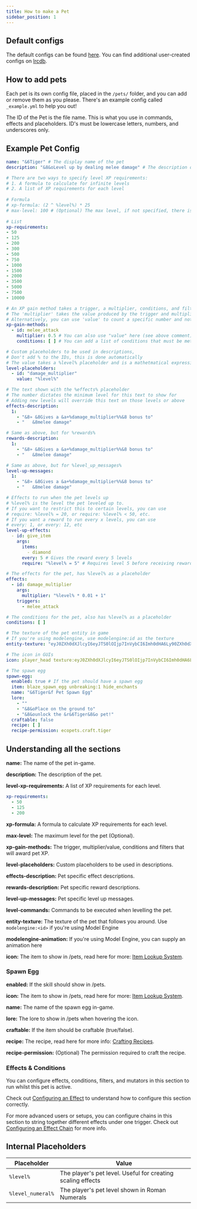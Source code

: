 ```yaml
---
title: How to make a Pet
sidebar_position: 1
---
```


## Default configs
The default configs can be found [here](https://github.com/Auxilor/EcoPets/tree/master/eco-core/core-plugin/src/main/resources/pets).
You can find additional user-created configs on [lrcdb](https://lrcdb.auxilor.io/).

## How to add pets
Each pet is its own config file, placed in the `/pets/` folder, and you can add or remove them as you please. There's an example config called `_example.yml` to help you out!

The ID of the Pet is the file name. This is what you use in commands, effects and placeholders.
ID's must be lowercase letters, numbers, and underscores only.

## Example Pet Config

```yaml
name: "&6Tiger" # The display name of the pet
description: "&8&oLevel up by dealing melee damage" # The description of the pet

# There are two ways to specify level XP requirements:  
# 1. A formula to calculate for infinite levels  
# 2. A list of XP requirements for each level  
  
# Formula  
# xp-formula: (2 ^ %level%) * 25  
# max-level: 100 # (Optional) The max level, if not specified, there is no max level  
  
# List  
xp-requirements:  
- 50  
- 125  
- 200  
- 300  
- 500  
- 750  
- 1000  
- 1500  
- 2000  
- 3500  
- 5000  
- 7500  
- 10000

# An XP gain method takes a trigger, a multiplier, conditions, and filters.
# The 'multiplier' takes the value produced by the trigger and multiplies it
# Alternatively, you can use 'value' to count a specific number and not a multiplier
xp-gain-methods:
  - id: melee_attack
    multiplier: 0.5 # You can also use "value" here (see above comment)
    conditions: [ ] # You can add a list of conditions that must be met on xp gain

# Custom placeholders to be used in descriptions,
# Don't add % to the IDs, this is done automatically
# The value takes a %level% placeholder and is a mathetmatical expression
level-placeholders:
  - id: "damage_multiplier"
    value: "%level%"

# The text shown with the %effects% placeholder
# The number dictates the minimum level for this text to show for
# Adding new levels will override this text on those levels or above
effects-description:
  1:
    - "&8» &8Gives a &a+%damage_multiplier%%&8 bonus to"
    - "   &8melee damage"

# Same as above, but for %rewards%
rewards-description:
  1:
    - "&8» &8Gives a &a+%damage_multiplier%%&8 bonus to"
    - "   &8melee damage"

# Same as above, but for %level_up_messages%
level-up-messages:
  1:
    - "&8» &8Gives a &a+%damage_multiplier%%&8 bonus to"
    - "   &8melee damage"

# Effects to run when the pet levels up  
# %level% is the level the pet leveled up to.  
# If you want to restrict this to certain levels, you can use  
# require: %level% = 20, or require: %level% < 50, etc.  
# If you want a reward to run every x levels, you can use  
# every: 1, or every: 12, etc  
level-up-effects:  
  - id: give_item  
    args:  
      items:  
        - diamond  
      every: 5 # Gives the reward every 5 levels  
      require: "%level% = 5" # Requires level 5 before receiving rewards

# The effects for the pet, has %level% as a placeholder
effects:
  - id: damage_multiplier
    args:
      multiplier: "%level% * 0.01 + 1"
    triggers:
      - melee_attack

# The conditions for the pet, also has %level% as a placeholder
conditions: [ ]

# The texture of the pet entity in game
# If you're using modelengine, use modelengine:id as the texture
entity-texture: "eyJ0ZXh0dXJlcyI6eyJTS0lOIjp7InVybCI6Imh0dHA6Ly90ZXh0dXJlcy5taW5lY3JhZnQubmV0L3RleHR1cmUvOTA5NWZjYzFlM2Q3Y2JkMzUwZjE5YjM4OTQ5OGFiOGJiOTZjNjVhZDE4NWQzNDU5MjA2N2E3ZDAzM2FjNDhkZSJ9fX0="

# The icon in GUIs
icon: player_head texture:eyJ0ZXh0dXJlcyI6eyJTS0lOIjp7InVybCI6Imh0dHA6Ly90ZXh0dXJlcy5taW5lY3JhZnQubmV0L3RleHR1cmUvOTA5NWZjYzFlM2Q3Y2JkMzUwZjE5YjM4OTQ5OGFiOGJiOTZjNjVhZDE4NWQzNDU5MjA2N2E3ZDAzM2FjNDhkZSJ9fX0=

# The spawn egg
spawn-egg:
  enabled: true # If the pet should have a spawn egg
  item: blaze_spawn_egg unbreaking:1 hide_enchants
  name: "&6Tiger&f Pet Spawn Egg"
  lore:
    - ""
    - "&8&oPlace on the ground to"
    - "&8&ounlock the &r&6Tiger&8&o pet!"
  craftable: false
  recipe: [ ]
  recipe-permission: ecopets.craft.tiger
```

## Understanding all the sections

**name:** The name of the pet in-game.

**description:** The description of the pet.

**level-xp-requirements:** A list of XP requirements for each level.
```yaml
xp-requirements:
  - 50
  - 125
  - 200
```

**xp-formula:** A formula to calculate XP requirements for each level.

**max-level:** The maximum level for the pet (Optional).

**xp-gain-methods:** The trigger, multiplier/value, conditions and filters that will award pet XP.

**level-placeholders:** Custom placeholders to be used in descriptions.

**effects-description:** Pet specific effect descriptions.

**rewards-description:** Pet specific reward descriptions.

**level-up-messages:** Pet specific level up messages.

**level-commands:** Commands to be executed when levelling the pet.

**entity-texture:** The texture of the pet that follows you around. Use `modelengine:<id>` if you're using Model Engine

**modelengine-animation:** If you're using Model Engine, you can supply an animation here

**icon:** The item to show in /pets, read here for more: [Item Lookup System](https://plugins.auxilor.io/all-plugins/the-item-lookup-system).

### Spawn Egg

**enabled:** If the skill should show in /pets.

**icon:** The item to show in /pets, read here for more: [Item Lookup System](https://plugins.auxilor.io/all-plugins/the-item-lookup-system).

**name:** The name of the spawn egg in-game.

**lore:** The lore to show in /pets when hovering the icon. 

**craftable:** If the item should be craftable (true/false).

**recipe:** The recipe, read here for more info: [Crafting Recipes](https://plugins.auxilor.io/all-plugins/the-item-lookup-system/recipes).

**recipe-permission:** (Optional) The permission required to craft the recipe.

### Effects & Conditions

You can configure effects, conditions, filters, and mutators in this section to run whilst this pet is  active.

Check out [Configuring an Effect](https://plugins.auxilor.io/effects/configuring-an-effect) to understand how to configure this section correctly.

For more advanced users or setups, you can configure chains in this section to string together different effects under one trigger. Check out [Configuring an Effect Chain](https://plugins.auxilor.io/effects/configuring-a-chain) for more info.

## Internal Placeholders

| Placeholder       | Value                                                       |
| ----------------- | ----------------------------------------------------------- |
| `%level%`         | The player's pet level. Useful for creating scaling effects |
| `%level_numeral%` | The player's pet level shown in Roman Numerals              |
